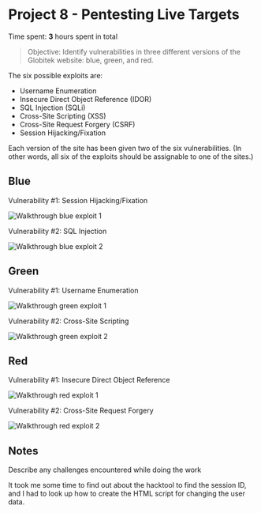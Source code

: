# Project 8 - Pentesting Live Targets

Time spent: **3** hours spent in total

> Objective: Identify vulnerabilities in three different versions of the Globitek website: blue, green, and red.

The six possible exploits are:
* Username Enumeration
* Insecure Direct Object Reference (IDOR)
* SQL Injection (SQLi)
* Cross-Site Scripting (XSS)
* Cross-Site Request Forgery (CSRF)
* Session Hijacking/Fixation

Each version of the site has been given two of the six vulnerabilities. (In other words, all six of the exploits should be assignable to one of the sites.)

## Blue

Vulnerability #1: Session Hijacking/Fixation

![Walkthrough blue exploit 1](https://i.imgur.com/1PmVejt.gif)

Vulnerability #2: SQL Injection

![Walkthrough blue exploit 2](https://i.imgur.com/rsZAh08.gif)

## Green

Vulnerability #1: Username Enumeration

![Walkthrough green exploit 1](https://i.imgur.com/p7XIsg5.gif)

Vulnerability #2: Cross-Site Scripting

![Walkthrough green exploit 2](https://i.imgur.com/qGqluuR.gif)

## Red

Vulnerability #1: Insecure Direct Object Reference

![Walkthrough red exploit 1](https://i.imgur.com/Gvf572l.gif)

Vulnerability #2: Cross-Site Request Forgery

![Walkthrough red exploit 2](https://i.imgur.com/rVImgIc.gif)

## Notes

Describe any challenges encountered while doing the work

It took me some time to find out about the hacktool to find the session ID, and I had to look up how to create the HTML script for changing the user data.
